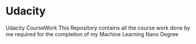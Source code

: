 # Udacity
Udacity CourseWork
This Repository contains all the course work done by me required 
for the completion of my Machine Learning Nano Degree

